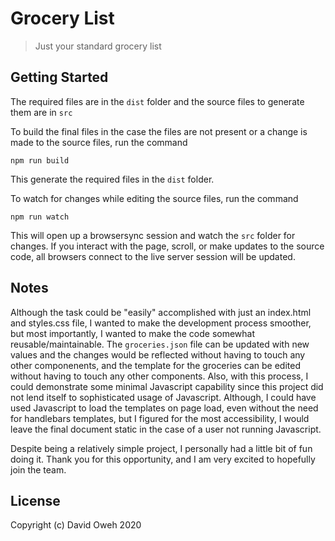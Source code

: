 # Grocery List

> Just your standard grocery list

## Getting Started

The required files are in the ```dist``` folder and the source files to generate them are in ```src```

To build the final files in the case the files are not present or a change is made to the source files, run the command
```
npm run build
```
This generate the required files in the ```dist``` folder.


To watch for changes while editing the source files, run the command
```
npm run watch
```
This will open up a browsersync session and watch the ```src``` folder for changes. If you interact with the page, scroll, or make updates to the source code, all browsers connect to the live server session will be updated.

## Notes

Although the task could be "easily" accomplished with just an index.html and styles.css file, I wanted to make the development process smoother, but most importantly, I wanted to make the code somewhat reusable/maintainable. The ```groceries.json``` file can be updated with new values and the changes would be reflected without having to touch any other componenents, and the template for the groceries can be edited without having to touch any other components. Also, with this process, I could demonstrate some minimal Javascript capability since this project did not lend itself to sophisticated usage of Javascript. Although, I could have used Javascript to load the templates on page load, even without the need for handlebars templates, but I figured for the most accessibility, I would leave the final document static in the case of a user not running Javascript.

Despite being a relatively simple project, I personally had a little bit of fun doing it. Thank you for this opportunity, and I am very excited to hopefully join the team.

## License

Copyright (c) David Oweh 2020